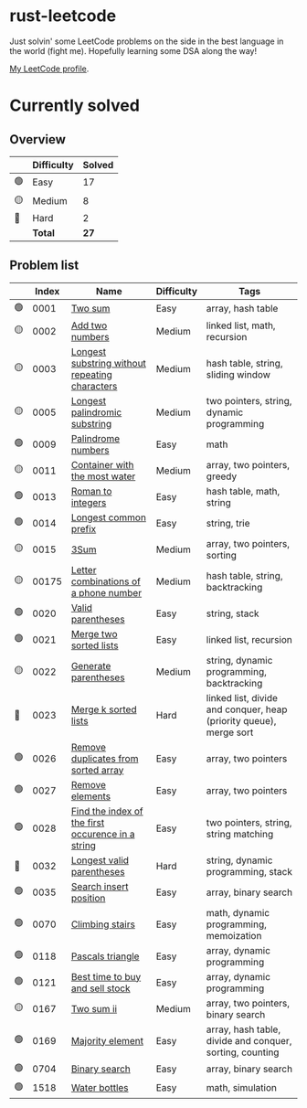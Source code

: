 # rust-leetcode

Just solvin' some LeetCode problems on the side in the best language in the world (fight me). Hopefully learning some DSA along the way!

[My LeetCode profile](https://leetcode.com/u/BenZeen/).

# Currently solved

## Overview

|  | Difficulty | Solved |
|--|------------|--------|
|🟢| Easy | 17 |
|🟡| Medium | 8 |
|🔴| Hard | 2 |
|  | **Total** | **27** |

## Problem list

|  | Index | Name | Difficulty | Tags |
|--|-------|------|------------|------|
|🟢| 0001 | [Two sum](https://leetcode.com/problems/two-sum/) | Easy | array, hash table |
|🟡| 0002 | [Add two numbers](https://leetcode.com/problems/add-two-numbers/) | Medium | linked list, math, recursion |
|🟡| 0003 | [Longest substring without repeating characters](https://leetcode.com/problems/longest-substring-without-repeating-characters/) | Medium | hash table, string, sliding window |
|🟡| 0005 | [Longest palindromic substring](https://leetcode.com/problems/longest-palindromic-substring/) | Medium | two pointers, string, dynamic programming |
|🟢| 0009 | [Palindrome numbers](https://leetcode.com/problems/palindrome-number/) | Easy | math |
|🟡| 0011 | [Container with the most water](https://leetcode.com/problems/container-with-most-water/) | Medium | array, two pointers, greedy |
|🟢| 0013 | [Roman to integers](https://leetcode.com/problems/roman-to-integer/) | Easy | hash table, math, string |
|🟢| 0014 | [Longest common prefix](https://leetcode.com/problems/longest-common-prefix/) | Easy | string, trie |
|🟡| 0015 | [3Sum](https://leetcode.com/problems/3sum/) | Medium | array, two pointers, sorting |
|🟡| 00175 | [Letter combinations of a phone number](https://leetcode.com/problems/letter-combinations-of-a-phone-number/) | Medium | hash table, string, backtracking |
|🟢| 0020 | [Valid parentheses](https://leetcode.com/problems/valid-parentheses/) | Easy | string, stack |
|🟢| 0021 | [Merge two sorted lists](https://leetcode.com/problems/merge-two-sorted-lists/) | Easy | linked list, recursion |
|🟡| 0022 | [Generate parentheses](https://leetcode.com/problems/generate-parentheses/) | Medium | string, dynamic programming, backtracking |
|🔴| 0023 | [Merge k sorted lists](https://leetcode.com/problems/merge-k-sorted-lists/) | Hard | linked list, divide and conquer, heap (priority queue), merge sort |
|🟢| 0026 | [Remove duplicates from sorted array](https://leetcode.com/problems/merge-two-sorted-lists/) | Easy | array, two pointers |
|🟢| 0027 | [Remove elements](https://leetcode.com/problems/remove-element/) | Easy | array, two pointers |
|🟢| 0028 | [Find the index of the first occurence in a string](https://leetcode.com/problems/find-the-index-of-the-first-occurrence-in-a-string/) | Easy | two pointers, string, string matching |
|🔴| 0032 | [Longest valid parentheses](https://leetcode.com/problems/longest-valid-parentheses/) | Hard | string, dynamic programming, stack |
|🟢| 0035 | [Search insert position](https://leetcode.com/problems/search-insert-position/) | Easy | array, binary search |
|🟢| 0070 | [Climbing stairs](https://leetcode.com/problems/climbing-stairs/) | Easy | math, dynamic programming, memoization |
|🟢| 0118 | [Pascals triangle](https://leetcode.com/problems/pascals-triangle/) | Easy | array, dynamic programming |
|🟢| 0121 | [Best time to buy and sell stock](https://leetcode.com/problems/best-time-to-buy-and-sell-stock/) | Easy | array, dynamic programming |
|🟡| 0167 | [Two sum ii](https://leetcode.com/problems/two-sum-ii-input-array-is-sorted/) | Medium | array, two pointers, binary search |
|🟢| 0169 | [Majority element](https://leetcode.com/problems/majority-element/) | Easy | array, hash table, divide and conquer, sorting, counting |
|🟢| 0704 | [Binary search](https://leetcode.com/problems/binary-search/) | Easy | array, binary search |
|🟢| 1518 | [Water bottles](https://leetcode.com/problems/water-bottles/) | Easy | math, simulation |
